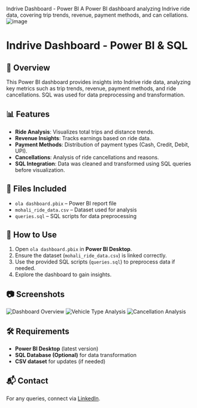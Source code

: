 
Indrive Dashboard - Power BI A Power BI dashboard analyzing Indrive ride data, covering trip trends, revenue, payment methods, and can
cellations. 
![image](https://github.com/user-attachments/assets/1bf17a27-c034-4ef5-ae47-fda3ba76d974)


# Indrive Dashboard - Power BI & SQL

## 📌 Overview
This Power BI dashboard provides insights into Indrive ride data, analyzing key metrics such as trip trends, revenue, payment methods, and ride cancellations. SQL was used for data preprocessing and transformation.

## 📊 Features
- **Ride Analysis**: Visualizes total trips and distance trends.
- **Revenue Insights**: Tracks earnings based on ride data.
- **Payment Methods**: Distribution of payment types (Cash, Credit, Debit, UPI).
- **Cancellations**: Analysis of ride cancellations and reasons.
- **SQL Integration**: Data was cleaned and transformed using SQL queries before visualization.

## 📂 Files Included
- `ola dashboard.pbix` – Power BI report file
- `mohali_ride_data.csv` – Dataset used for analysis
- `queries.sql` – SQL scripts for data preprocessing

## 🚀 How to Use
1. Open `ola dashboard.pbix` in **Power BI Desktop**.
2. Ensure the dataset (`mohali_ride_data.csv`) is linked correctly.
3. Use the provided SQL scripts (`queries.sql`) to preprocess data if needed.
4. Explore the dashboard to gain insights.

## 📷 Screenshots
![Dashboard Overview](https://github.com/AarushK47/InDrive-Sales-Dashboard/blob/main/dashboard_overview.png)
![Vehicle Type Analysis](https://github.com/AarushK47/InDrive-Sales-Dashboard/blob/main/vehicle_type.png)
![Cancellation Analysis](https://github.com/AarushK47/InDrive-Sales-Dashboard/blob/main/cancellation_analysis.png)

## 🛠️ Requirements
- **Power BI Desktop** (latest version)
- **SQL Database (Optional)** for data transformation
- **CSV dataset** for updates (if needed)

## 📬 Contact
For any queries, connect via [LinkedIn](www.linkedin.com/in/aarush-kashyap-114553183/).

